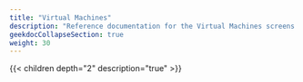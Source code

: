 ```yaml
---
title: "Virtual Machines"
description: "Reference documentation for the Virtual Machines screens."
geekdocCollapseSection: true
weight: 30
---
```


{{< children depth="2" description="true" >}}
